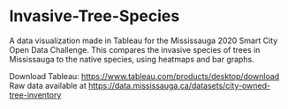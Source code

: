 # Invasive-Tree-Species
A data visualization made in Tableau for the Mississauga 2020 Smart City Open Data Challenge. This compares the invasive species of trees in Mississauga to the native species, using heatmaps and bar graphs.

Download Tableau: https://www.tableau.com/products/desktop/download
Raw data available at https://data.mississauga.ca/datasets/city-owned-tree-inventory
